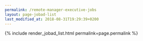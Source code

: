 ```yaml
---
permalink: /remote-manager-executive-jobs
layout: page-jobad-list
last_modified_at: 2018-08-31T19:29:39+0200
---
```

{% include render_jobad_list.html permalink=page.permalink %}
